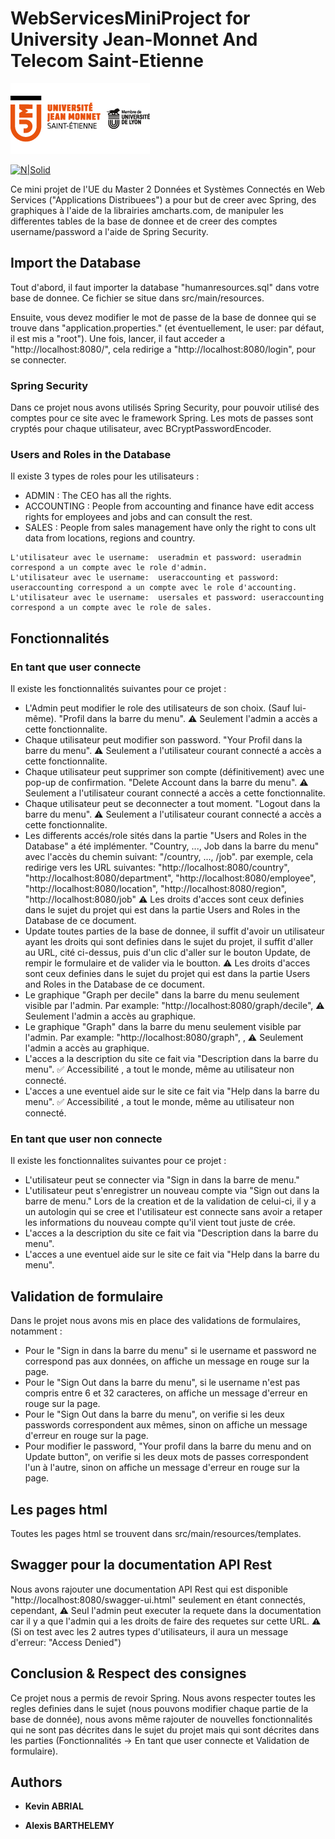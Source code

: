 # WebServicesMiniProject for University Jean-Monnet And Telecom Saint-Etienne

[![N|Solid](https://github.com/jbrat/SocialNetworkUJM-SpringReact/blob/master/src/main/resources/static/images/logo_ujm.png?raw=true)](https://www.univ-st-etienne.fr/fr/index.html)

[![N|Solid](http://rubenjgarcia.es/wp-content/uploads/2016/09/springboot.png)](https://projects.spring.io/spring-boot/)

Ce mini projet de l'UE du Master 2 Données et Systèmes Connectés en Web Services ("Applications Distribuees") a pour but de creer avec Spring, des graphiques à l'aide de la librairies amcharts.com, de manipuler les differentes tables de la base de donnee et de creer des comptes username/password a l'aide de Spring Security.

## Import the Database

Tout d'abord, il faut importer la database "humanresources.sql" dans votre base de donnee. Ce fichier se situe dans src/main/resources.

Ensuite, vous devez modifier le mot de passe de la base de donnee qui se trouve dans "application.properties." (et éventuellement, le user: par défaut, il est mis a "root"). Une fois, lancer, il faut acceder a "http://localhost:8080/", cela redirige a "http://localhost:8080/login", pour se connecter.

### Spring Security

Dans ce projet nous avons utilisés Spring Security, pour pouvoir utilisé des comptes pour ce site avec le framework Spring.
Les mots de passes sont cryptés pour chaque utilisateur, avec BCryptPasswordEncoder.

### Users and Roles in the Database

Il existe 3 types de roles pour les utilisateurs : 
* ADMIN : The CEO has all the rights. 
* ACCOUNTING : People from accounting and finance have edit access rights for employees and jobs 
and can consult the rest. 
* SALES : People from sales management have only the right to cons
ult data from locations, 
regions and country. 

```
L'utilisateur avec le username:  useradmin et password: useradmin correspond a un compte avec le role d'admin.
L'utilisateur avec le username:  useraccounting et password: useraccounting correspond a un compte avec le role d'accounting.
L'utilisateur avec le username:  usersales et password: useraccounting correspond a un compte avec le role de sales.
```

## Fonctionnalités

### En tant que user connecte

Il existe les fonctionnalités suivantes pour ce projet : 

* L'Admin peut modifier le role des utilisateurs de son choix. (Sauf lui-même). "Profil dans la barre du menu". :warning: Seulement l'admin a accès a cette fonctionnalite.
* Chaque utilisateur peut modifier son password. "Your Profil dans la barre du menu". :warning: Seulement a l'utilisateur courant connecté a accès a cette fonctionnalite.
* Chaque utilisateur peut supprimer son compte (définitivement) avec une pop-up de confirmation. "Delete Account dans la barre du menu". :warning: Seulement a l'utilisateur courant connecté a accès a cette fonctionnalite.
* Chaque utilisateur peut se deconnecter a tout moment. "Logout dans la barre du menu". :warning: Seulement a l'utilisateur courant connecté a accès a cette fonctionnalite.
* Les differents accés/role sités dans la partie "Users and Roles in the Database" a été implémenter. "Country, ..., Job dans la barre du menu" avec l'accès du chemin suivant: "/country, ..., /job". par exemple, cela redirige vers les URL suivantes: "http://localhost:8080/country", "http://localhost:8080/department", "http://localhost:8080/employee", "http://localhost:8080/location", "http://localhost:8080/region", "http://localhost:8080/job" :warning: Les droits d'acces sont ceux definies dans le sujet du projet qui est dans la partie Users and Roles in the Database de ce document.
* Update toutes parties de la base de donnee, il suffit d'avoir un utilisateur ayant les droits qui sont definies dans le sujet du projet, il suffit d'aller au URL, cité ci-dessus, puis d'un clic d'aller sur le bouton Update, de rempir le formulaire et de valider via le boutton. :warning: Les droits d'acces sont ceux definies dans le sujet du projet qui est dans la partie Users and Roles in the Database de ce document.
* Le graphique "Graph per decile" dans la barre du menu seulement visible par l'admin. Par example: "http://localhost:8080/graph/decile", :warning: Seulement l'admin a accès au graphique.
* Le graphique "Graph" dans la barre du menu seulement visible par l'admin. Par example: "http://localhost:8080/graph", , :warning: Seulement l'admin a accès au graphique.
* L'acces a la description du site ce fait via "Description dans la barre du menu".  :white_check_mark: Accessibilité , a tout le monde, même au utilisateur non connecté.
* L'acces a une eventuel aide sur le site ce fait via "Help dans la barre du menu".  :white_check_mark: Accessibilité , a tout le monde, même au utilisateur non connecté.

### En tant que user non connecte

Il existe les fonctionnalites suivantes pour ce projet : 

* L'utilisateur peut se connecter via "Sign in dans la barre de menu."
* L'utilisateur peut s'enregistrer un nouveau compte via "Sign out dans la barre de menu." Lors de la creation et de la validation de celui-ci, il y a un autologin qui se cree et l'utilisateur est connecte sans avoir a retaper les informations du nouveau compte qu'il vient tout juste de crée.
* L'acces a la description du site ce fait via "Description dans la barre du menu".
* L'acces a une eventuel aide sur le site ce fait via "Help dans la barre du menu".

## Validation de formulaire 

Dans le projet nous avons mis en place des validations de formulaires, notamment : 

* Pour le "Sign in dans la barre du menu" si le username et password ne correspond pas aux données, on affiche un message en rouge sur la page. 
* Pour le "Sign Out dans la barre du menu", si le username n'est pas compris entre 6 et 32 caracteres, on affiche un message d'erreur en rouge sur la page.
* Pour le "Sign Out dans la barre du menu", on verifie si les deux passwords correspondent aux mêmes, sinon on affiche un message d'erreur en rouge sur la page.
* Pour modifier le password, "Your profil dans la barre du menu and on Update button", on verifie si les deux mots de passes correspondent l'un à l'autre, sinon on affiche un message d'erreur en rouge sur la page.

## Les pages html

Toutes les pages html se trouvent dans src/main/resources/templates.

## Swagger pour la documentation API Rest

Nous avons rajouter une documentation API Rest qui est disponible "http://localhost:8080/swagger-ui.html" seulement en étant connectés, cependant, :warning: Seul l'admin peut executer la requete dans la documentation car il y a que l'admin qui a les droits de faire des requetes sur cette URL. :warning: (Si on test avec les 2 autres types d'utilisateurs, il aura un message d'erreur: "Access Denied")

## Conclusion & Respect des consignes

Ce projet nous a permis de revoir Spring.
Nous avons respecter toutes les regles definies dans le sujet (nous pouvons modifier chaque partie de la base de donnée), nous avons même rajouter de nouvelles fonctionnalités qui ne sont pas décrites dans le sujet du projet mais qui sont décrites dans les parties (Fonctionnalités -> En tant que user connecte et Validation de formulaire).

## Authors

* **Kevin ABRIAL**

* **Alexis BARTHELEMY**
